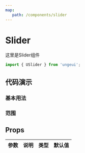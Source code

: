```yaml
---
map:
   path: /components/slider
---
```


# Slider

这里是Slider组件

```js
import { USlider } from 'ungeui';
```

## 代码演示

### 基本用法

<demo src="./demo/base.vue"
 language="vue"
 title="基本用法"
 desc="基本用法">
</demo>

### 范围

<demo src="./demo/double.vue"
 language="vue"
 title="基本用法"
 desc="基本用法">
</demo>

## Props

| 参数  |   说明   |   类型    |   默认值    |
| :---: | :------: | :-------: | :---------: |